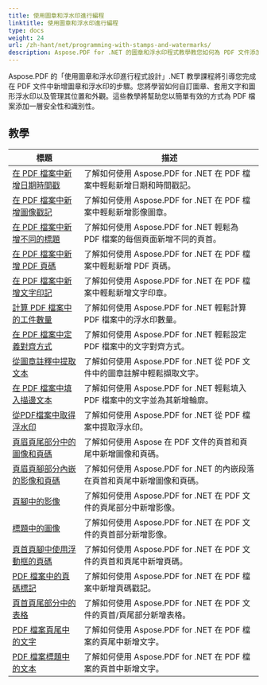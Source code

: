 ```yaml
---
title: 使用圖章和浮水印進行編程
linktitle: 使用圖章和浮水印進行編程
type: docs
weight: 24
url: /zh-hant/net/programming-with-stamps-and-watermarks/
description: Aspose.PDF for .NET 的圖章和浮水印程式教學教您如何為 PDF 文件添加安全性和個人化元素。
---
```


Aspose.PDF 的「使用圖章和浮水印進行程式設計」.NET 教學課程將引導您完成在 PDF 文件中新增圖章和浮水印的步驟。您將學習如何自訂圖章、套用文字和圖形浮水印以及管理其位置和外觀。這些教學將幫助您以簡單有效的方式為 PDF 檔案添加一層安全性和識別性。

## 教學
| 標題 | 描述 |
| --- | --- | 
| [在 PDF 檔案中新增日期時間戳](./add-date-time-stamp/) | 了解如何使用 Aspose.PDF for .NET 在 PDF 檔案中輕鬆新增日期和時間戳記。 |  
| [在 PDF 檔案中新增圖像戳記](./add-image-stamp/) | 了解如何使用 Aspose.PDF for .NET 在 PDF 檔案中輕鬆新增影像圖章。 |  
| [在 PDF 檔案中新增不同的標題](./adding-different-headers/) | 了解如何使用 Aspose.PDF for .NET 輕鬆為 PDF 檔案的每個頁面新增不同的頁首。 |  
| [在 PDF 檔案中新增 PDF 頁碼](./add-pdf-page-stamp/) | 了解如何使用 Aspose.PDF for .NET 在 PDF 檔案中輕鬆新增 PDF 頁碼。 |  
| [在 PDF 檔案中新增文字印記](./add-text-stamp/) | 了解如何使用 Aspose.PDF for .NET 在 PDF 檔案中輕鬆新增文字印章。 |  
| [計算 PDF 檔案中的工件數量](./counting-artifacts/) | 了解如何使用 Aspose.PDF for .NET 輕鬆計算 PDF 檔案中的浮水印數量。 |  
| [在 PDF 檔案中定義對齊方式](./define-alignment/) | 了解如何使用 Aspose.PDF for .NET 輕鬆設定 PDF 檔案中的文字對齊方式。 |  
| [從圖章註釋中提取文本](./extract-text-from-stamp-annotation/) | 了解如何使用 Aspose.PDF for .NET 從 PDF 文件中的圖章註解中輕鬆擷取文字。 |  
| [在 PDF 檔案中填入描邊文本](./fill-stroke-text/) | 了解如何使用 Aspose.PDF for .NET 輕鬆填入 PDF 檔案中的文字並為其新增輪廓。 |  
| [從PDF檔案中取得浮水印](./get-watermark/) | 了解如何使用 Aspose.PDF for .NET 從 PDF 檔案中提取浮水印。 |  
| [頁眉頁尾部分中的圖像和頁碼](./image-and-page-number-in-header-footer-section/) | 了解如何使用 Aspose 在 PDF 文件的頁首和頁尾中新增圖像和頁碼。 |  
| [頁眉頁腳部分內嵌的影像和頁碼](./image-and-page-number-in-header-footer-section-inline/) | 了解如何使用 Aspose.PDF for .NET 的內嵌段落在頁首和頁尾中新增圖像和頁碼。 |  
| [頁腳中的影像](./image-in-footer/) | 了解如何使用 Aspose.PDF for .NET 在 PDF 文件的頁尾部分中新增影像。 |  
| [標題中的圖像](./image-in-header/) | 了解如何使用 Aspose.PDF for .NET 在 PDF 文件的頁首部分新增影像。 |  
| [頁首頁腳中使用浮動框的頁碼](./page-number-in-header-footer-using-floating-box/) | 了解如何使用 Aspose.PDF for .NET 在 PDF 文件的頁首和頁尾中新增頁碼。 |  
| [PDF 檔案中的頁碼標記](./page-number-stamps/) | 了解如何使用 Aspose.PDF for .NET 在 PDF 檔案中新增頁碼戳記。 |  
| [頁首頁尾部分中的表格](./table-in-header-footer-section/) | 了解如何使用 Aspose.PDF for .NET 在 PDF 文件的頁首/頁尾部分新增表格。 |  
| [PDF 檔案頁尾中的文字](./text-in-footer/) | 了解如何使用 Aspose.PDF for .NET 在 PDF 檔案的頁尾中新增文字。 |  
| [PDF 檔案標題中的文本](./text-in-header/) | 了解如何使用 Aspose.PDF for .NET 在 PDF 檔案的頁首中新增文字。 |  